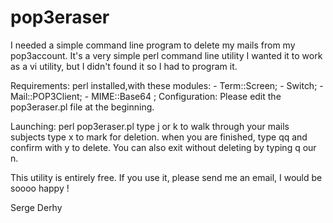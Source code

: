 # pop3eraser
I needed a simple command line program to delete my mails from my pop3account.
It's a very simple perl command line utility
I wanted it to work as a vi utility, but I didn't found it so I had to program it.

Requirements: 
perl installed,with these modules: 
	-  Term::Screen;
	-  Switch; 
	-  Mail::POP3Client;
	-  MIME::Base64 ;
Configuration:
	Please edit the pop3eraser.pl file at the beginning.

Launching: 
	perl pop3eraser.pl
	type j or k to walk through your mails subjects
	type x to mark for deletion.
	when you are finished, type qq and confirm with y to delete.
	You can also exit without deleting by typing q our n.

This utility is entirely free.
If you use it, please send me an email, I would be soooo happy !

Serge Derhy
